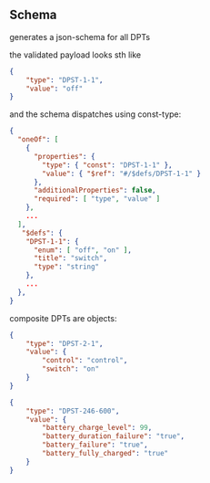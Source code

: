 

## Schema

generates a json-schema for all DPTs

the validated payload looks sth like

```json
{
    "type": "DPST-1-1",
    "value": "off"
}
```

and the schema dispatches using const-type:

```json
{
  "oneOf": [
    {
      "properties": {
        "type": { "const": "DPST-1-1" },
        "value": { "$ref": "#/$defs/DPST-1-1" }
      },
      "additionalProperties": false,
      "required": [ "type", "value" ]
    },
    ...
  ],
   "$defs": {
    "DPST-1-1": {
      "enum": [ "off", "on" ],
      "title": "switch",
      "type": "string"
    },
    ...
  },
}
```

composite DPTs are objects:

```json
{
    "type": "DPST-2-1",
    "value": {
        "control": "control",
        "switch": "on"
    }
}
```

```json
{
    "type": "DPST-246-600",
    "value": {
        "battery_charge_level": 99,
        "battery_duration_failure": "true",
        "battery_failure": "true",
        "battery_fully_charged": "true"
    }
}
```
